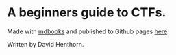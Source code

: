 # A beginners guide to CTFs.

Made with [mdbooks](https://rust-lang.github.io/mdBook/) and published to Github pages [here](https://compsecio.github.io/ctfbook/).

Written by David Henthorn.

